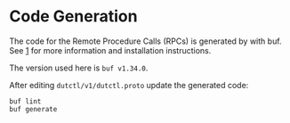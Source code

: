 # Code Generation

The code for the Remote Procedure Calls (RPCs) is generated by with buf. See [1](https://connectrpc.com/docs/go/getting-started#generate-code) for more information and installation instructions. 

The version used here is `buf v1.34.0`. 

After editing `dutctl/v1/dutctl.proto` update the generated code: 
```
buf lint
buf generate
```
